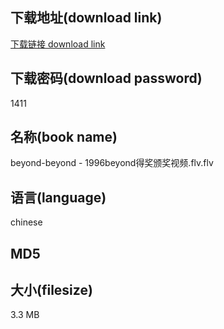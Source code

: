 ## 下载地址(download link)
[下载链接 download link](https://voluble-croquembouche-d321dc.netlify.app/?s=beyond-beyond+-+1996beyond%E5%BE%97%E5%A5%96%E9%A2%81%E5%A5%96%E8%A7%86%E9%A2%91.flv)

## 下载密码(download password)
1411

## 名称(book name)
beyond-beyond - 1996beyond得奖颁奖视频.flv.flv

## 语言(language)
chinese

## MD5


## 大小(filesize)
3.3 MB
